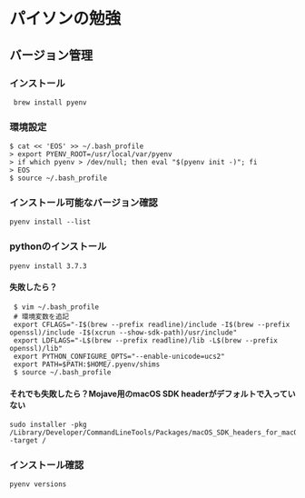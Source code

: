 # パイソンの勉強

## バージョン管理

### インストール
```
 brew install pyenv
```
### 環境設定
```
$ cat << 'EOS' >> ~/.bash_profile
> export PYENV_ROOT=/usr/local/var/pyenv
> if which pyenv > /dev/null; then eval "$(pyenv init -)"; fi
> EOS
$ source ~/.bash_profile
```
### インストール可能なバージョン確認

```
pyenv install --list
```

### pythonのインストール

```
pyenv install 3.7.3
```

#### 失敗したら？

```
 $ vim ~/.bash_profile
 # 環境変数を追記
 export CFLAGS="-I$(brew --prefix readline)/include -I$(brew --prefix openssl)/include -I$(xcrun --show-sdk-path)/usr/include"
 export LDFLAGS="-L$(brew --prefix readline)/lib -L$(brew --prefix openssl)/lib"
 export PYTHON_CONFIGURE_OPTS="--enable-unicode=ucs2"
 export PATH=$PATH:$HOME/.pyenv/shims
 $ source ~/.bash_profile
```

#### それでも失敗したら？Mojave用のmacOS SDK headerがデフォルトで入っていない
```
sudo installer -pkg /Library/Developer/CommandLineTools/Packages/macOS_SDK_headers_for_macOS_10.14.pkg -target /
```

### インストール確認
```
pyenv versions
```


